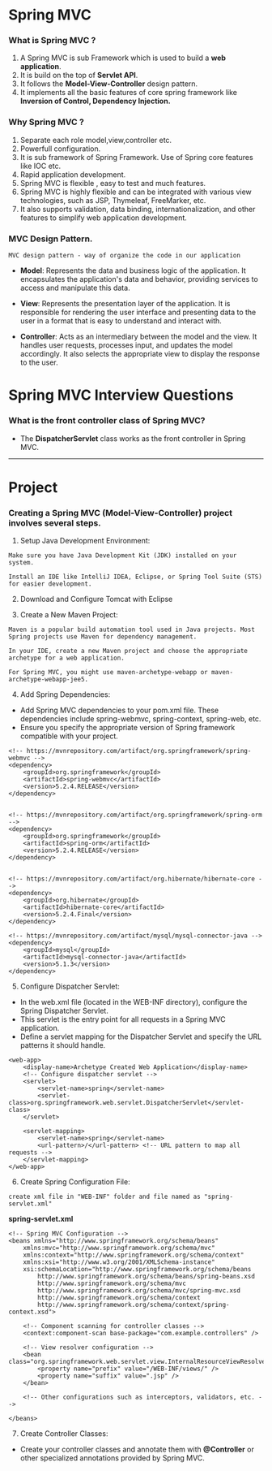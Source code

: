 
# Spring MVC

### What is Spring MVC ?
1. A Spring MVC is sub Framework which is used to build a **web application**.
2. It is build on the top of **Servlet API**.
3. It follows the **Model-View-Controller** design pattern.
4. It implements all the basic features of core spring framework like **Inversion of Control, Dependency Injection.**

### Why Spring MVC ?
1. Separate each role model,view,controller etc.
2. Powerfull configuration.
3. It is sub framework of Spring Framework. Use of Spring core features like IOC etc.
4. Rapid application development.
5. Spring MVC is flexible , easy to test and much features.
6. Spring MVC is highly flexible and can be integrated with various view technologies, such as JSP, Thymeleaf, FreeMarker, etc. 
7. It also supports validation, data binding, internationalization, and other features to simplify web application development.

### MVC Design Pattern.
    MVC design pattern - way of organize the code in our application

- **Model**: Represents the data and business logic of the application. It encapsulates the application's data and behavior, providing services to access and manipulate this data.

- **View**: Represents the presentation layer of the application. It is responsible for rendering the user interface and presenting data to the user in a format that is easy to understand and interact with.

- **Controller**: Acts as an intermediary between the model and the view. It handles user requests, processes input, and updates the model accordingly. It also selects the appropriate view to display the response to the user.

# Spring MVC Interview Questions

### What is the front controller class of Spring MVC?
- The **DispatcherServlet** class works as the front controller in Spring MVC.


---


# Project

### Creating a Spring MVC (Model-View-Controller) project involves several steps.

1. Setup Java Development Environment:
```
Make sure you have Java Development Kit (JDK) installed on your system.

Install an IDE like IntelliJ IDEA, Eclipse, or Spring Tool Suite (STS) for easier development.
```
2. Download and Configure Tomcat with Eclipse

3. Create a New Maven Project:

```
Maven is a popular build automation tool used in Java projects. Most Spring projects use Maven for dependency management.

In your IDE, create a new Maven project and choose the appropriate archetype for a web application.

For Spring MVC, you might use maven-archetype-webapp or maven-archetype-webapp-jee5.
```
4. Add Spring Dependencies:
- Add Spring MVC dependencies to your pom.xml file. These dependencies include spring-webmvc, spring-context, spring-web, etc.
- Ensure you specify the appropriate version of Spring framework compatible with your project.
```
<!-- https://mvnrepository.com/artifact/org.springframework/spring-webmvc -->
<dependency>
    <groupId>org.springframework</groupId>
    <artifactId>spring-webmvc</artifactId>
    <version>5.2.4.RELEASE</version>
</dependency>


<!-- https://mvnrepository.com/artifact/org.springframework/spring-orm -->
<dependency>
    <groupId>org.springframework</groupId>
    <artifactId>spring-orm</artifactId>
    <version>5.2.4.RELEASE</version>
</dependency>


<!-- https://mvnrepository.com/artifact/org.hibernate/hibernate-core -->
<dependency>
    <groupId>org.hibernate</groupId>
    <artifactId>hibernate-core</artifactId>
    <version>5.2.4.Final</version>
</dependency>

<!-- https://mvnrepository.com/artifact/mysql/mysql-connector-java -->
<dependency>
    <groupId>mysql</groupId>
    <artifactId>mysql-connector-java</artifactId>
    <version>5.1.3</version>
</dependency>

```
5. Configure Dispatcher Servlet:
- In the web.xml file (located in the WEB-INF directory), configure the Spring Dispatcher Servlet.
- This servlet is the entry point for all requests in a Spring MVC application.
- Define a servlet mapping for the Dispatcher Servlet and specify the URL patterns it should handle.
```
<web-app>
	<display-name>Archetype Created Web Application</display-name>
	<!-- Configure dispatcher servlet -->
	<servlet>
		<servlet-name>spring</servlet-name>
		<servlet-class>org.springframework.web.servlet.DispatcherServlet</servlet-class>
	</servlet>

	<servlet-mapping>
		<servlet-name>spring</servlet-name>
		<url-pattern>/</url-pattern> <!-- URL pattern to map all requests -->
	</servlet-mapping>
</web-app>
```
6. Create Spring Configuration File:
```
create xml file in "WEB-INF" folder and file named as "spring-servlet.xml"
```
**spring-servlet.xml**
```
<!-- Spring MVC Configuration -->
<beans xmlns="http://www.springframework.org/schema/beans"
    xmlns:mvc="http://www.springframework.org/schema/mvc"
    xmlns:context="http://www.springframework.org/schema/context"
    xmlns:xsi="http://www.w3.org/2001/XMLSchema-instance"
    xsi:schemaLocation="http://www.springframework.org/schema/beans
        http://www.springframework.org/schema/beans/spring-beans.xsd
        http://www.springframework.org/schema/mvc
        http://www.springframework.org/schema/mvc/spring-mvc.xsd
        http://www.springframework.org/schema/context
        http://www.springframework.org/schema/context/spring-context.xsd">

    <!-- Component scanning for controller classes -->
    <context:component-scan base-package="com.example.controllers" />

    <!-- View resolver configuration -->
    <bean class="org.springframework.web.servlet.view.InternalResourceViewResolver">
        <property name="prefix" value="/WEB-INF/views/" />
        <property name="suffix" value=".jsp" />
    </bean>

    <!-- Other configurations such as interceptors, validators, etc. -->

</beans>

```

7. Create Controller Classes:
- Create your controller classes and annotate them with **@Controller** or other specialized annotations provided by Spring MVC.




